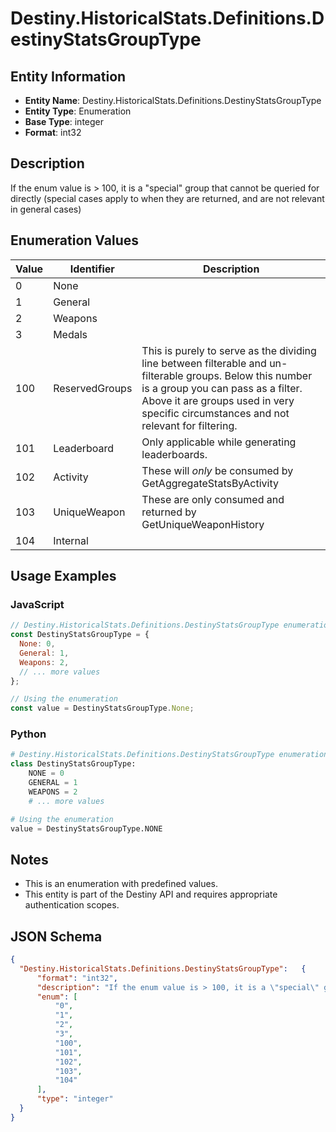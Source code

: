 # Destiny.HistoricalStats.Definitions.DestinyStatsGroupType

## Entity Information
- **Entity Name**: Destiny.HistoricalStats.Definitions.DestinyStatsGroupType
- **Entity Type**: Enumeration
- **Base Type**: integer
- **Format**: int32

## Description
If the enum value is > 100, it is a "special" group that cannot be queried for directly (special cases apply to when they are returned, and are not relevant in general cases)

## Enumeration Values

| Value | Identifier | Description |
|-------|------------|-------------|
| 0 | None |  |
| 1 | General |  |
| 2 | Weapons |  |
| 3 | Medals |  |
| 100 | ReservedGroups | This is purely to serve as the dividing line between filterable and un-filterable groups. Below this number is a group you can pass as a filter. Above it are groups used in very specific circumstances and not relevant for filtering. |
| 101 | Leaderboard | Only applicable while generating leaderboards. |
| 102 | Activity | These will *only* be consumed by GetAggregateStatsByActivity |
| 103 | UniqueWeapon | These are only consumed and returned by GetUniqueWeaponHistory |
| 104 | Internal |  |

## Usage Examples

### JavaScript
```javascript
// Destiny.HistoricalStats.Definitions.DestinyStatsGroupType enumeration values
const DestinyStatsGroupType = {
  None: 0,
  General: 1,
  Weapons: 2,
  // ... more values
};

// Using the enumeration
const value = DestinyStatsGroupType.None;
```

### Python
```python
# Destiny.HistoricalStats.Definitions.DestinyStatsGroupType enumeration values
class DestinyStatsGroupType:
    NONE = 0
    GENERAL = 1
    WEAPONS = 2
    # ... more values

# Using the enumeration
value = DestinyStatsGroupType.NONE
```

## Notes
- This is an enumeration with predefined values.
- This entity is part of the Destiny API and requires appropriate authentication scopes.

## JSON Schema
```json
{
  "Destiny.HistoricalStats.Definitions.DestinyStatsGroupType":   {
      "format": "int32",
      "description": "If the enum value is > 100, it is a \"special\" group that cannot be queried for directly (special cases apply to when they are returned, and are not relevant in general cases)",
      "enum": [
          "0",
          "1",
          "2",
          "3",
          "100",
          "101",
          "102",
          "103",
          "104"
      ],
      "type": "integer"
  }
}
```
